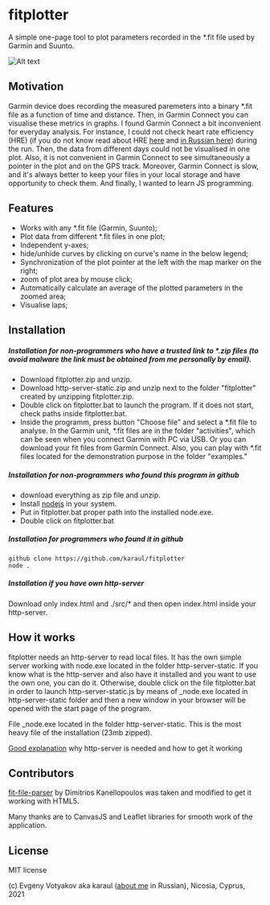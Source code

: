 # fitplotter

A simple one-page tool to plot parameters recorded in the \*.fit file used by Garmin and Suunto.

![Alt text](https://github.com/karaul/fitplotter/blob/main/screenshot.JPG?raw=true)

## Motivation 

Garmin device does  recording the measured paremeters into a binary \*.fit file as a function of time and distance. Then, in Garmin Connect you can visualise these metrics in graphs. I found Garmin Connect a bit inconvenient for everyday analysis. For instance, I could not check heart rate efficiency (HRE) (if you do not know read about HRE [here](https://drive.google.com/file/d/17wK0y5p7rYlMRBogpZ9yicdnV191E1qx/view?usp=sharing) and   [in Russian here](https://grumbler.livejournal.com/104934.html)) during the run. Then, the data from different days could not be visualised in one plot. Also, it is not convenient in Garmin Connect to see simultaneously a pointer in the plot and on the GPS track. Moreover, Garmin Connect is slow, and it's always better to keep your files in your local storage and have opportunity to check them.  And finally, I wanted to learn JS programming.

## Features 

- Works with any \*.fit file (Garmin, Suunto);
- Plot data from different \*.fit files in one plot;
- Independent y-axes;
- hide/unhide curves by clicking on curve's name in the below legend;
- Synchronization of the plot pointer at the left with the map marker on the right;
- zoom of plot area by mouse click;
- Automatically calculate an average of the plotted parameters in the zoomed area;
- Visualise laps;

## Installation

##### Installation for non-programmers who have a trusted link to  \*.zip files (to avoid malware the link must be obtained from me personally by email).

- Download fitplotter.zip and unzip. 
- Download http-server-static.zip and unzip next to the folder "fitplotter" created by unzipping fitplotter.zip.
- Double click on fitplotter.bat to launch the program. If it  does not start, check paths inside fitplotter.bat.
- Inside the programm, press button "Choose file" and select a \*.fit file to analyse. In the Garmin unit,  \*.fit files are in the folder "activities", which can be seen when you connect Garmin  with PC via USB. Or you can download your fit files from Garmin Connect. Also, you can play with \*.fit files located for the demonstration purpose in the folder "examples."

##### Installation for non-programmers who found this program in github

- download everything as zip file and unzip. 
- Install [nodejs](https://nodejs.org/en/) in your system. 
- Put in fitplotter.bat proper path into the installed node.exe.
- Double click on fitplotter.bat

##### Installation for programmers who found it in github
```
github clone https://github.com/karaul/fitplotter 
node .
```

##### Installation if you have own http-server 

Download only index.html and ./src/\* and then open index.html inside your http-server.

## How it works

fitplotter needs an http-server to read local files. It has the own simple server working with node.exe located in the folder http-server-static. If you know what is the http-server and also have it installed and you want to use the own one, you can do it. Otherwise, double click on the file fitplotter.bat in order to launch http-server-static.js by means of \_node.exe located in http-server-static folder and then a new window in your browser will be opened with the start page of the program.

File \_node.exe located in the folder http-server-static. This is the most heavy file of the installation (23mb zipped).

[Good explanation](https://threejs.org/docs/#manual/en/introduction/How-to-run-things-locally) why http-server is needed and how to get it working

## Contributors

[fit-file-parser](https://github.com/jimmykane/fit-parser) by Dimitrios Kanellopoulos was taken and modified to get it working with HTML5.

Many thanks are to CanvasJS and Leaflet libraries for smooth work of the application.

## License

MIT license


(c) Evgeny Votyakov aka karaul ([about me](http://www.irc-club.ru/karaul.html) in Russian), Nicosia, Cyprus, 2021
